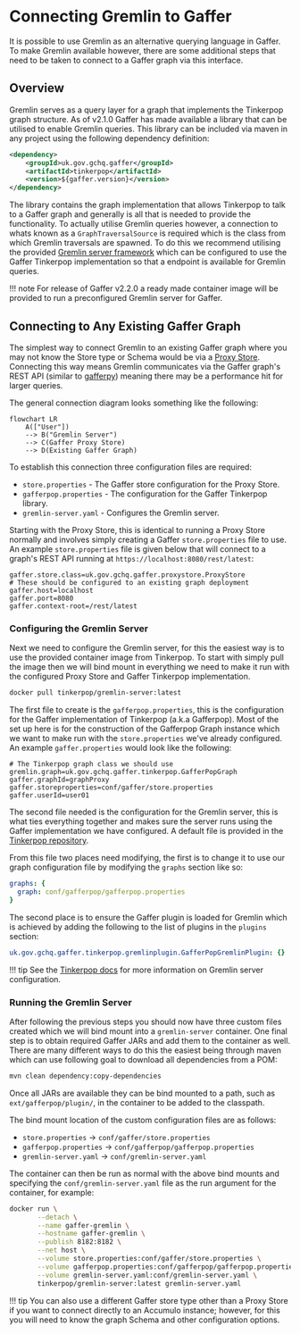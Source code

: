 # Connecting Gremlin to Gaffer

It is possible to use Gremlin as an alternative querying language in Gaffer. To
make Gremlin available however, there are some additional steps that need to be
taken to connect to a Gaffer graph via this interface.

## Overview

Gremlin serves as a query layer for a graph that implements the Tinkerpop graph
structure. As of v2.1.0 Gaffer has made available a library that can be utilised
to enable Gremlin queries. This library can be included via maven in any project
using the following dependency definition:

```xml
<dependency>
    <groupId>uk.gov.gchq.gaffer</groupId>
    <artifactId>tinkerpop</artifactId>
    <version>${gaffer.version}</version>
</dependency>
```

The library contains the graph implementation that allows Tinkerpop to talk to a
Gaffer graph and generally is all that is needed to provide the functionality.
To actually utilise Gremlin queries however, a connection to whats known as a
`GraphTraversalSource` is required which is the class from which Gremlin
traversals are spawned. To do this we recommend utilising the provided
[Gremlin server framework](https://tinkerpop.apache.org/docs/current/reference/#connecting-gremlin-server)
which can be configured to use the Gaffer Tinkerpop implementation so that a
endpoint is available for Gremlin queries.

!!! note
    For release of Gaffer v2.2.0 a ready made container image will be provided
    to run a preconfigured Gremlin server for Gaffer.

## Connecting to Any Existing Gaffer Graph

The simplest way to connect Gremlin to an existing Gaffer graph where you may
not know the Store type or Schema would be via a [Proxy Store](../gaffer-stores/proxy-store.md).
Connecting this way means Gremlin communicates via the Gaffer graph's REST API
(similar to [gafferpy](../../user-guide/apis/python-api.md)) meaning there may
be a performance hit for larger queries.

The general connection diagram looks something like the following:

```mermaid
flowchart LR
    A(["User"])
    --> B("Gremlin Server")
    --> C(Gaffer Proxy Store)
    --> D(Existing Gaffer Graph)
```

To establish this connection three configuration files are required:

- `store.properties` - The Gaffer store configuration for the Proxy Store.
- `gafferpop.properties` - The configuration for the Gaffer Tinkerpop library.
- `gremlin-server.yaml` - Configures the Gremlin server.

Starting with the Proxy Store, this is identical to running a Proxy Store
normally and involves simply creating a Gaffer `store.properties` file to use.
An example `store.properties` file is given below that will connect to a graph's
REST API running at `https://localhost:8080/rest/latest`:

```properties
gaffer.store.class=uk.gov.gchq.gaffer.proxystore.ProxyStore
# These should be configured to an existing graph deployment
gaffer.host=localhost
gaffer.port=8080
gaffer.context-root=/rest/latest
```

### Configuring the Gremlin Server

Next we need to configure the Gremlin server, for this the easiest way is to use
the provided container image from Tinkerpop. To start with simply pull the image
then we will bind mount in everything we need to make it run with the configured
Proxy Store and Gaffer Tinkerpop implementation.

```bash
docker pull tinkerpop/gremlin-server:latest
```

The first file to create is the `gafferpop.properties`, this is the configuration
for the Gaffer implementation of Tinkerpop (a.k.a Gafferpop). Most of the set up
here is for the construction of the Gafferpop Graph instance which we want to
make run with the `store.properties` we've already configured. An example
`gaffer.properties` would look like the following:

```properties
# The Tinkerpop graph class we should use
gremlin.graph=uk.gov.gchq.gaffer.tinkerpop.GafferPopGraph
gaffer.graphId=graphProxy
gaffer.storeproperties=conf/gaffer/store.properties
gaffer.userId=user01
```

The second file needed is the configuration for the Gremlin server, this is
what ties everything together and makes sure the server runs using the Gaffer
implementation we have configured. A default file is provided in the
[Tinkerpop repository](https://github.com/apache/tinkerpop/blob/master/gremlin-server/conf/gremlin-server.yaml).

From this file two places need modifying, the first is to change it to use
our graph configuration file by modifying the `graphs` section like so:

```yaml
graphs: {
  graph: conf/gafferpop/gafferpop.properties
}
```

The second place is to ensure the Gaffer plugin is loaded for Gremlin which is
achieved by adding the following to the list of plugins in the `plugins`
section:

```yaml
uk.gov.gchq.gaffer.tinkerpop.gremlinplugin.GafferPopGremlinPlugin: {}
```

!!! tip
    See the [Tinkerpop docs](https://tinkerpop.apache.org/docs/current/reference/#gremlin-server)
    for more information on Gremlin server configuration.

### Running the Gremlin Server

After following the previous steps you should now have three custom files
created which we will bind mount into a `gremlin-server` container. One final
step is to obtain required Gaffer JARs and add them to the container as
well. There are many different ways to do this the easiest being through maven
which can use following goal to download all dependencies from a POM:

```bash
mvn clean dependency:copy-dependencies
```

Once all JARs are available they can be bind mounted to a path, such as
`ext/gafferpop/plugin/`, in the container to be added to the classpath.

The bind mount location of the custom configuration files are as follows:

- `store.properties` -> `conf/gaffer/store.properties`
- `gafferpop.properties` -> `conf/gafferpop/gafferpop.properties`
- `gremlin-server.yaml` -> `conf/gremlin-server.yaml`

The container can then be run as normal with the above bind mounts and
specifying the `conf/gremlin-server.yaml` file as the run argument for the
container, for example:

```bash
docker run \
       --detach \
       --name gaffer-gremlin \
       --hostname gaffer-gremlin \
       --publish 8182:8182 \
       --net host \
       --volume store.properties:conf/gaffer/store.properties \
       --volume gafferpop.properties:conf/gafferpop/gafferpop.properties \
       --volume gremlin-server.yaml:conf/gremlin-server.yaml \
       tinkerpop/gremlin-server:latest gremlin-server.yaml
```

!!! tip
    You can also use a different Gaffer store type other than a Proxy Store if
    you want to connect directly to an Accumulo instance; however, for this you
    will need to know the graph Schema and other configuration options.
